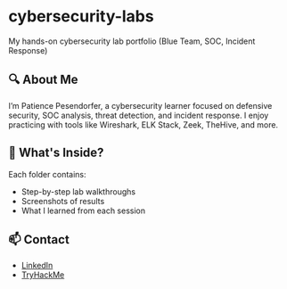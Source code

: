 # cybersecurity-labs
My hands-on cybersecurity lab portfolio (Blue Team, SOC, Incident Response)
## 🔍 About Me
I’m Patience Pesendorfer, a cybersecurity learner focused on defensive security, SOC analysis, threat detection, and incident response. I enjoy practicing with tools like Wireshark, ELK Stack, Zeek, TheHive, and more.

## 🧪 What's Inside?

Each folder contains:
- Step-by-step lab walkthroughs
- Screenshots of results
- What I learned from each session

## 📫 Contact
- [LinkedIn](https://www.linkedin.com/in/patience-pesendorfer-243089309/)
- [TryHackMe](https://tryhackme.com/p/PatyArrays)
